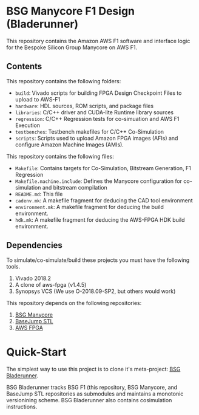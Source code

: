 # BSG Manycore F1 Design (Bladerunner)

This repository contains the Amazon AWS F1 software and interface
logic for the Bespoke Silicon Group Manycore on AWS F1. 

## Contents

This repository contains the following folders: 

- `build`: Vivado scripts for building FPGA Design Checkpoint Files to upload to AWS-F1
- `hardware`: HDL sources, ROM scripts, and package files
- `libraries`: C/C++ driver and CUDA-lite Runtime library sources
- `regression`: C/C++ Regression tests for co-simuation and AWS F1 Execution
- `testbenches`: Testbench makefiles for C/C++ Co-Simulation
- `scripts`: Scripts used to upload Amazon FPGA images (AFIs) and configure Amazon Machine Images (AMIs).

This repository contains the following files:

- `Makefile`: Contains targets for Co-Simulation, Bitstream Generation, F1 Regression
- `Makefile.machine.include`: Defines the Manycore configuration for co-simulation and bitstream compilation
- `README.md`: This file
- `cadenv.mk`: A makefile fragment for deducing the CAD tool environment
- `environment.mk`: A makefile fragment for deducing the build environment. 
- `hdk.mk`: A makefile fragment for deducing the AWS-FPGA HDK build environment.

## Dependencies

To simulate/co-simulate/build these projects you must have the following tools.

   1. Vivado 2018.2
   2. A clone of aws-fpga (v1.4.5) 
   3. Synopsys VCS (We use O-2018.09-SP2, but others would work)

This repository depends on the following repositories: 

   1. [BSG Manycore](https://github.com/bespoke-silicon-group/bsg_manycore)
   2. [BaseJump STL](https://github.com/bespoke-silicon-group/basejump_stl)
   3. [AWS FPGA](https://github.com/aws/aws-fpga)

# Quick-Start

The simplest way to use this project is to clone it's meta-project: [BSG Bladerunner](https://github.com/bespoke-silicon-group/bsg_bladerunner/). 

BSG Bladerunner tracks BSG F1 (this repository, BSG Manycore, and
BaseJump STL repositories as submodules and maintains a monotonic
versionining scheme. BSG Bladerunner also contains cosimulation
instructions. 
